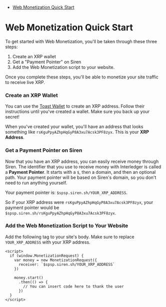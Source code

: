 - [Web Monetization Quick Start](#content-monetization-quick-start)

# Web Monetization Quick Start

To get started with Web Monetization, you'll be taken through these three steps:

1. Create an XRP wallet
2. Get a "Payment Pointer" on Siren
3. Add the Web Monetization script to your website.

Once you complete these steps, you'll be able to monetize your site traffic to
receive live XRP.

### Create an XRP Wallet

You can use the [Toast Wallet](https://toastwallet.com/) to create an XRP
address. Follow their instructions until you've created a wallet. Make sure you
back up your secret!

When you've created your wallet, you'll have an address that looks something
like `rsKguPpyAZhpHqGyP8A3xu7Acsk3PF8zyx`. This is your **XRP Address**.

### Get a Payment Pointer on Siren

Now that you have an XRP address, you can easily receive money through Siren.
The identifier that you use to receive money with Interledger is called a
**Payment Pointer**. It starts with a `$`, then a domain, and then an optional
path. Your payment pointer will be based on Siren's domain, so you don't need
to run anything yourself.

Your payment pointer is: `$spsp.siren.sh/YOUR_XRP_ADDRESS`.

So if your XRP address were `rsKguPpyAZhpHqGyP8A3xu7Acsk3PF8zyx`, your payment
pointer would be `$spsp.siren.sh/rsKguPpyAZhpHqGyP8A3xu7Acsk3PF8zyx`.

### Add the Web Monetization Script to Your Website

Add the following tag to your site's body. Make sure to replace
`YOUR_XRP_ADDRESS` with your XRP address.

```
<script>
  if (window.MonetizationRequest) {
    var money = new MonetizationRequest({
      receiver: `$spsp.siren.sh/YOUR_XRP_ADDRESS`
    })

    money.start()
      .then(() => {
        // You can insert code here to thank the user
      })
  }
</script>
```
